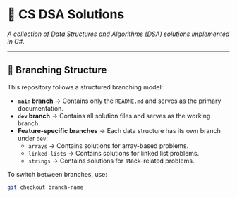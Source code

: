 # 📌 CS DSA Solutions  
_A collection of Data Structures and Algorithms (DSA) solutions implemented in C#._

---

## 🌳 Branching Structure  
This repository follows a structured branching model:  

- **`main` branch** → Contains only the `README.md` and serves as the primary documentation.  
- **`dev` branch** → Contains all solution files and serves as the working branch.  
- **Feature-specific branches** → Each data structure has its own branch under `dev`:  
  - `arrays` → Contains solutions for array-based problems.  
  - `linked-lists` → Contains solutions for linked list problems.  
  - `strings` → Contains solutions for stack-related problems.  
 

To switch between branches, use:  
```sh
git checkout branch-name
